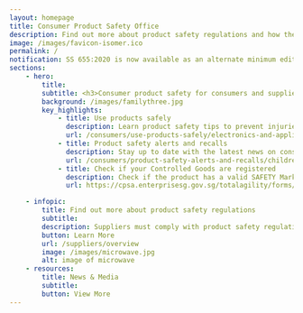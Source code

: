 ```yaml
---
layout: homepage
title: Consumer Product Safety Office
description: Find out more about product safety regulations and how the Consumer Product Safety Office safeguards consumers
image: /images/favicon-isomer.ico
permalink: /
notification: SS 655:2020 is now available as an alternate minimum edition for registration and renewal of Fans under the CPSR. To learn more, click <a href= "/news-and-media/circulars/"> here</a>.
sections:
    - hero:
        title: 
        subtitle: <h3>Consumer product safety for consumers and suppliers<h3>
        background: /images/familythree.jpg
        key_highlights:
            - title: Use products safely
              description: Learn product safety tips to prevent injuries to you and your family
              url: /consumers/use-products-safely/electronics-and-appliance-safety
            - title: Product safety alerts and recalls
              description: Stay up to date with the latest news on consumer product safety in Singapore
              url: /consumers/product-safety-alerts-and-recalls/children-apparel
            - title: Check if your Controlled Goods are registered
              description: Check if the product has a valid SAFETY Mark
              url: https://cpsa.enterprisesg.gov.sg/totalagility/forms/cpssite/PUBSearchCOC.form

    - infopic:
        title: Find out more about product safety regulations
        subtitle: 
        description: Suppliers must comply with product safety regulations to ensure your products do not pose safety risks to consumers.
        button: Learn More
        url: /suppliers/overview
        image: /images/microwave.jpg
        alt: image of microwave
    - resources:
        title: News & Media
        subtitle:
        button: View More
---
```

